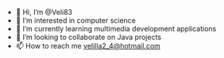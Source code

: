 - 👋 Hi, I’m @Veli83
- 👀 I’m interested in computer science
- 🌱 I’m currently learning multimedia development applications
- 💞️ I’m looking to collaborate on Java projects
- 📫 How to reach me velilla2_4@hotmail.com

<!---
Veli83/Veli83 is a ✨ special ✨ repository because its `README.md` (this file) appears on your GitHub profile.
You can click the Preview link to take a look at your changes.
--->
